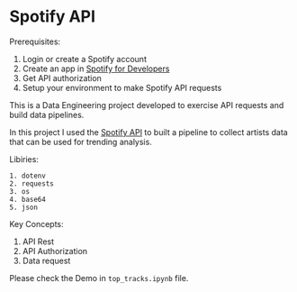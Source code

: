 # Spotify API
Prerequisites:
1. Login or create a Spotify account
2. Create an app in [Spotify for Developers](https://developer.spotify.com/dashboard)
3. Get API authorization
4. Setup your environment to make Spotify API requests

This is a Data Engineering project developed to exercise API requests and build data pipelines.

In this project I used the [Spotify API](https://developer.spotify.com/documentation/web-api)
to built a pipeline to collect artists data that can be used for trending analysis.

Libiries:
```
1. dotenv
2. requests
3. os
4. base64
5. json
```

Key Concepts:
1. API Rest
2. API Authorization
3. Data request

Please check the Demo in ```top_tracks.ipynb``` file.
